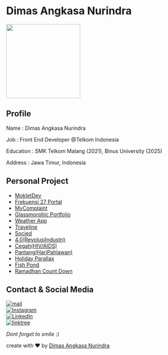 # Dimas Angkasa Nurindra

<img src="https://avatars0.githubusercontent.com/u/41984181?s=400&u=7a60dbe01be2b8d6d518410ec0197fac58e7ec5a&v=4" width="200" height="200">


## Profile

Name      : Dimas Angkasa Nurindra

Job       : Front End Developer @Telkom Indonesia

Education : SMK Telkom Malang (2021), Binus University (2025)

Address   : Jawa Timur, Indonesia 

## Personal Project

- [MokletDev](https://mokletdev.vercel.app/)
- [Frekuensi 27 Portal](https://angkasa27.github.io/react-frekuensi27/)
- [MyComplaint](https://angkasa27.github.io/react-tailwind-mycomplaint/)
- [Glassmorphic Portfolio](https://angkasa27.github.io/react-tailwind-glassmorphic/)
- [Weather App](https://weather-app-angkasa27.netlify.app/)
- [Traveline](https://traveline.web.app/)
- [Socied](https://socied.web.app/)
- [4.0(RevolusiIndustri)](https://angkasa27.github.io/Web-Revolusi-Industri/)
- [Cegah(HIV/AIDS)](https://angkasa27.github.io/Web-Cegah-HIV-Aids/index.html)
- [Pantang(HariPahlawan)](https://angkasa27.github.io/Web-Pantang-Hari-Pahlawan/)
- [Holiday Parallax](https://angkasa27.github.io/web-Holiday-parallax/)
- [Fish Pond](https://angkasa27.github.io/web-Fish-pond/)
- [Ramadhan Count Down](https://mokletdev.github.io/ramadhan-countdown/)

## Contact & Social Media
 <a href="mailto:mas.angkasa27@gmail.com" target="_blank"><img alt="mail" src="https://img.shields.io/badge/-gmail:%20mas.angkasa27@gmail.com-ea4335?&style=for-the-badge&logo=gmail&logoColor=white" /></a><br>
<a href="https://instagram.com/mas.angkasa27" target="_blank"><img alt="Instagram" src="https://img.shields.io/badge/-Instagram:%20@mas.angkasa27-E4406F?&style=for-the-badge&logo=Instagram&logoColor=white" /></a><br>
 <a href="https://www.linkedin.com/in/dimasangkasa/" target="_blank"><img alt="LinkedIn" src="https://img.shields.io/badge/-LinkedIn:%20Dimas%20Angkasa%20Nurindra-0A66C2?&style=for-the-badge&logo=linkedin&logoColor=white" /></a> <br>
 <a href="https://linktr.ee/angkasa27" target="_blank"><img alt="linktree" src="https://img.shields.io/badge/-Linktree:%20angkasa27-39e09b?&style=for-the-badge&logo=linktree&logoColor=white" /></a>

_Dont forget to smile :)_

create with :heart: by [Dimas Angkasa Nurindra](https://github.com/angkasa27)
